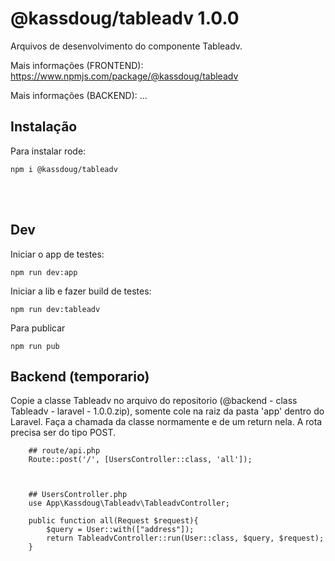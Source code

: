 # @kassdoug/tableadv 1.0.0

Arquivos de desenvolvimento do componente Tableadv.

Mais informações (FRONTEND): https://www.npmjs.com/package/@kassdoug/tableadv

Mais informações (BACKEND): ...

## Instalação
Para instalar rode:
```
npm i @kassdoug/tableadv
```

<br><br>

## Dev
Iniciar o app de testes:
```
npm run dev:app
```

Iniciar a lib e fazer build de testes:
```
npm run dev:tableadv
```

Para publicar
```
npm run pub
```


## Backend (temporario)
Copie a classe Tableadv no arquivo do repositorio (@backend - class Tableadv - laravel - 1.0.0.zip), somente cole na raiz da pasta 'app' dentro do Laravel.
Faça a chamada da classe normamente e de um return nela. A rota precisa ser do tipo POST.

```
    ## route/api.php
    Route::post('/', [UsersController::class, 'all']);



    ## UsersController.php
    use App\Kassdoug\Tableadv\TableadvController;

    public function all(Request $request){     
        $query = User::with(["address"]);
        return TableadvController::run(User::class, $query, $request);        
    }
```